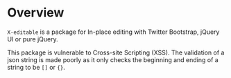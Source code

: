 # Overview

`X-editable` is a package for In-place editing with Twitter Bootstrap, jQuery UI or pure jQuery.

This package is vulnerable to Cross-site Scripting (XSS). The validation of a json string is made poorly as it only checks the beginning and ending of a string to be `[]` or `{}`.
